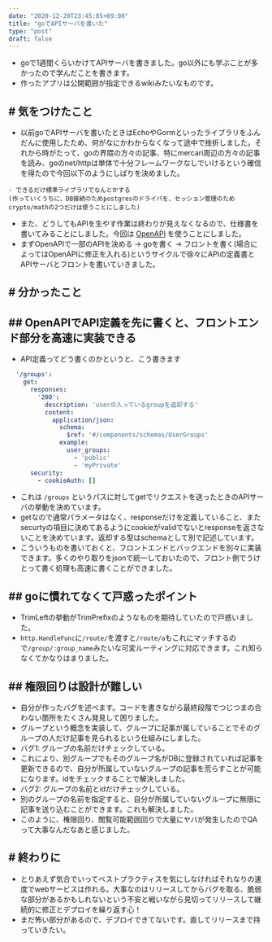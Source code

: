 ```yaml
---
date: "2020-12-20T23:45:05+09:00"
title: "goでAPIサーバを書いた"
type: "post"
draft: false
---
```


- goで1週間くらいかけてAPIサーバを書きました。go以外にも学ぶことが多かったので学んだことを書きます。
- 作ったアプリは公開範囲が指定できるwikiみたいなものです。

## # 気をつけたこと
- 以前goでAPIサーバを書いたときはEchoやGormといったライブラリをふんだんに使用したため、何がなにかわからなくなって途中で挫折しました。それから時がたって、goの界隈の方々の記事、特にmercari周辺の方々の記事を読み、goのnet/httpは単体で十分フレームワークなしでいけるという確信を得たので今回以下のようにしばりを決めました。

```text
- できるだけ標準ライブラリでなんとかする
(作っていくうちに、DB接続のためpostgresのドライバを、セッション管理のためcrypto/mathの2つだけは使うことにしました)
```

- また、どうしてもAPIを生やす作業は終わりが見えなくなるので、仕様書を書いてみることにしました。今回は [OpenAPI](https://swagger.io/specification/) を使うことにしました。
- まずOpenAPIで一部のAPIを決める → goを書く → フロントを書く(場合によってはOpenAPIに修正を入れる)というサイクルで徐々にAPIの定義書とAPIサーバとフロントを書いていきました。

## # 分かったこと

## ## OpenAPIでAPI定義を先に書くと、フロントエンド部分を高速に実装できる
- API定義ってどう書くのかというと、こう書きます

```yaml
  '/groups':
    get:
      responses:
        '200':
          description: 'userの入っているgroupを返却する'
          content:
            application/json:
              schema:
                $ref: '#/components/schemas/UserGroups'
              example:
                user_groups:
                  - 'public'
                  - 'myPrivate'
      security:
        - cookieAuth: []
```

- これは `/groups` というパスに対してgetでリクエストを送ったときのAPIサーバの挙動を決めています。
- getなので通常パラメータはなく、responseだけを定義していること、またsecurtyの項目に決めてあるようにcookieがvalidでないとresponseを返さないことを決めています。返却する型はschemaとして別で記述しています。
- こういうものを書いておくと、フロントエンドとバックエンドを別々に実装できます。多くのやり取りをjsonで統一しておいたので、フロント側でうけとって書く処理も高速に書くことができました。

## ## goに慣れてなくて戸惑ったポイント
- TrimLeftの挙動がTrimPrefixのようなものを期待していたので戸惑いました。
- `http.HandleFunc`に`/route/`を渡すと`/route/a`もこれにマッチするので`/group/:group_name`みたいな可変ルーティングに対応できます。これ知らなくてかなりはまりました。

## ## 権限回りは設計が難しい
- 自分が作ったバグを述べます。コードを書きながら最終段階でつじつまの合わない箇所をたくさん発見して困りました。
- グループという概念を実装して、グループに記事が属していることでそのグループの人だけ記事を見られるという仕組みにしました。
- バグ1: グループの名前だけチェックしている。
- これにより、別グループでもそのグループ名がDBに登録されていれば記事を更新できるので、自分が所属していないグループの記事を荒らすことが可能になります。idをチェックすることで解決しました。
- バグ2: グループの名前とidだけチェックしている。
- 別のグループの名前を指定すると、自分が所属していないグループに無限に記事を送り込むことができます。これも解決しました。
- このように、権限回り、閲覧可能範囲回りで大量にヤバが発生したのでQAって大事なんだなあと感じました。

## # 終わりに
- とりあえず気合でいってベストプラクティスを気にしなければそれなりの速度でwebサービスは作れる。大事なのはリリースしてからバグを取る、脆弱な部分があるかもしれないという不安と戦いながら見切ってリリースして継続的に修正とデプロイを繰り返す心！
- まだ怖い部分があるので、デプロイできてないです。直してリリースまで持っていきたい。
